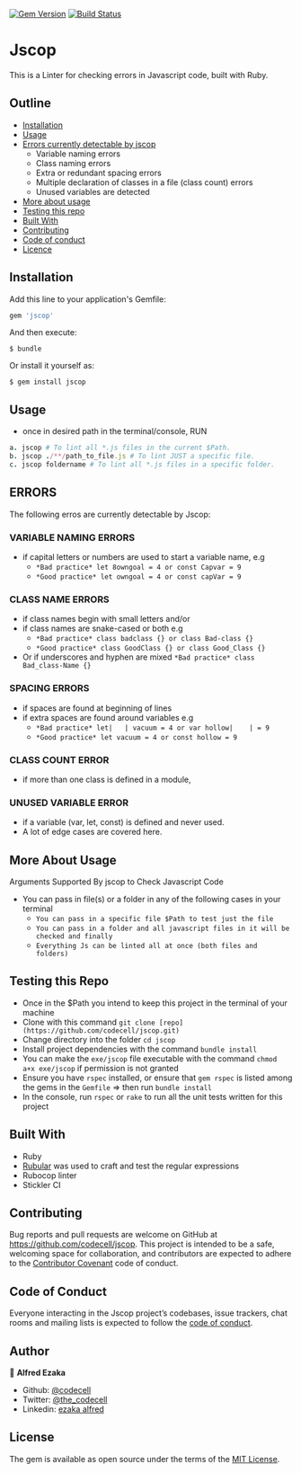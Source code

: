 [![Gem Version](https://badge.fury.io/rb/jscop.svg)](https://badge.fury.io/rb/jscop)  [![Build Status](https://travis-ci.org/codecell/jscop.svg?branch=development)](https://travis-ci.org/codecell/jscop)

# Jscop

This is a Linter for checking errors in Javascript code, built with Ruby. 

## Outline
  - [Installation](#Installation)
  - [Usage](#Usage)
  - [Errors currently detectable by jscop](#ERRORS)
    - Variable naming errors
    - Class naming errors
    - Extra or redundant spacing errors 
    - Multiple declaration of classes in a file (class count) errors
    - Unused variables are detected
  - [More about usage](#More-About-Usage)
  - [Testing this repo](#Testing-This-Repo)
  - [Built With](#Built-With)
  - [Contributing](#contributing)
  - [Code of conduct](#Code-of-Conduct)
  - [Licence](#License)

## Installation

Add this line to your application's Gemfile:

```ruby
gem 'jscop'
```

And then execute:

    $ bundle

Or install it yourself as:

    $ gem install jscop

## Usage
- once in desired path in the terminal/console, RUN

```ruby
a. jscop # To lint all *.js files in the current $Path.
b. jscop ./**/path_to_file.js # To lint JUST a specific file.
c. jscop foldername # To lint all *.js files in a specific folder.
```

## ERRORS 
  The following erros are currently detectable by Jscop:

### VARIABLE NAMING ERRORS
  - if capital letters or numbers are used to start a variable name, e.g
    - `*Bad practice* let 8owngoal = 4 or const Capvar = 9`
    - `*Good practice* let owngoal = 4 or const capVar = 9`
    
### CLASS NAME ERRORS 
  - if class names begin with small letters and/or
  - if class names are snake-cased or both e.g
    - `*Bad practice* class badclass {} or class Bad-class {}`   
    - `*Good practice* class GoodClass {} or class Good_Class {}`
  - Or if underscores and hyphen are mixed
    `*Bad practice* class Bad_class-Name {}`
    
### SPACING ERRORS
  - if spaces are found at beginning of lines
  - if extra spaces are found around variables e.g
    - `*Bad practice* let|   | vacuum = 4 or var hollow|    | = 9`
    - `*Good practice* let vacuum = 4 or const hollow = 9`

### CLASS COUNT ERROR
  - if more than one class is defined in a module,

### UNUSED VARIABLE ERROR
  - if a variable (var, let, const) is defined and never used.
  - A lot of edge cases are covered here.

## More About Usage
  Arguments Supported By jscop to Check Javascript Code
  - You can pass in file(s) or a folder in any of the following cases in your terminal
    - `You can pass in a specific file $Path to test just the file`
    - `You can pass in a folder and all javascript files in it will be checked and finally`
    - `Everything Js can be linted all at once (both files and folders)`

## Testing this Repo
- Once in the $Path you intend to keep this project in the terminal of your machine
- Clone with this command `git clone [repo](https://github.com/codecell/jscop.git)`
- Change directory into the folder `cd jscop`
- Install project dependencies with the command `bundle install`
- You can make the `exe/jscop` file executable with the command `chmod a+x exe/jscop` if permission is not granted
- Ensure you have `rspec` installed, or ensure that `gem rspec` is listed among the gems in the `Gemfile` => then run `bundle install`
- In the console, run `rspec` or `rake` to run all the unit tests written for this project

## Built With
- Ruby
- [Rubular](https://rubular.com/) was used to craft and test the regular expressions
- Rubocop linter
- Stickler CI

## Contributing

Bug reports and pull requests are welcome on GitHub at https://github.com/codecell/jscop. This project is intended to be a safe, welcoming space for collaboration, and contributors are expected to adhere to the [Contributor Covenant](http://contributor-covenant.org) code of conduct.

## Code of Conduct

Everyone interacting in the Jscop project’s codebases, issue trackers, chat rooms and mailing lists is expected to follow the [code of conduct](https://github.com/codecell/jscop/blob/master/CODE_OF_CONDUCT.md).

## Author

👤 **Alfred Ezaka**

- Github: [@codecell](https://github.com/codecell)
- Twitter: [@the_codecell](https://twitter.com/the_codecell) 
- Linkedin: [ezaka alfred](https://www.linkedin.com/in/alfrednoble/)

## License

The gem is available as open source under the terms of the [MIT License](https://opensource.org/licenses/MIT).
